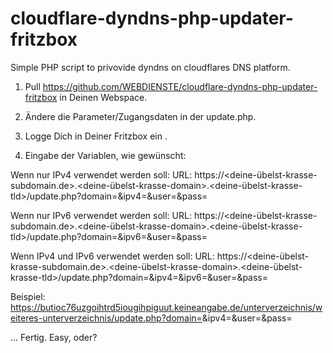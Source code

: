 # cloudflare-dyndns-php-updater-fritzbox
Simple PHP script to privovide dyndns on cloudflares DNS platform.
 
1. Pull https://github.com/WEBDIENSTE/cloudflare-dyndns-php-updater-fritzbox in Deinen Webspace.
2. Ändere die Parameter/Zugangsdaten in der update.php.
3. Logge Dich in Deiner Fritzbox ein .
 
4. Eingabe der Variablen, wie gewünscht:
 
Wenn nur IPv4 verwendet werden soll:
URL: https://<deine-übelst-krasse-subdomain.de>.<deine-übelst-krasse-domain>.<deine-übelst-krasse-tld>/update.php?domain=<domain>&ipv4=<ipaddr>&user=<username>&pass=<pass>

Wenn nur IPv6 verwendet werden soll:
URL: https://<deine-übelst-krasse-subdomain.de>.<deine-übelst-krasse-domain>.<deine-übelst-krasse-tld>/update.php?domain=<domain>&ipv6=<ip6addr>&user=<username>&pass=<pass>
 
Wenn IPv4 und IPv6 verwendet werden soll:
URL: https://<deine-übelst-krasse-subdomain.de>.<deine-übelst-krasse-domain>.<deine-übelst-krasse-tld>/update.php?domain=<domain>&ipv4=<ipaddr>&ipv6=<ip6addr>&user=<username>&pass=<pass>
 
Beispiel:
https://butioc76uzgoihtrd5iougihpiguut.keineangabe.de/unterverzeichnis/weiteres-unterverzeichnis/update.php?domain=<domain>&ipv4=<ipaddr>&user=<username>&pass=<pass>
 
 
... Fertig. Easy, oder?
